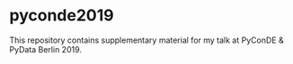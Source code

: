# pyconde2019
This repository contains supplementary material for my talk at PyConDE &amp; PyData Berlin 2019. 
